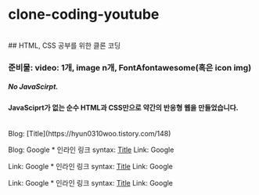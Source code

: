 # clone-coding-youtube
<br/>
## HTML, CSS 공부를 위한 클론 코딩

### 준비물: video: 1개, image n개, FontAfontawesome(혹은 icon img)       
##### No JavaScirpt.

#### JavaSciprt가 없는 순수 HTML과 CSS만으로 약간의 반응형 웹을 만들었습니다.
<br/>
Blog: [Title](https://hyun0310woo.tistory.com/148)


Blog: Google * 인라인 링크 syntax: [Title](hyun0310woo) Link: Google

Link: Google * 인라인 링크 syntax: [Title](link) Link: Google

Link: Google * 인라인 링크 syntax: [Title](link) Link: Google
